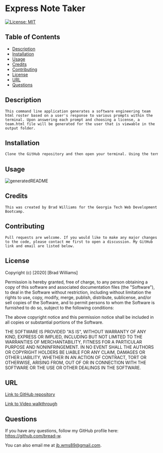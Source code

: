 # Express Note Taker

[![License: MIT](https://img.shields.io/badge/License-MIT-yellow.svg)](https://opensource.org/licenses/MIT)

## Table of Contents
* [Description](#description)
* [Installation](#installation)
* [Usage](#usage)
* [Credits](#credits)
* [Contributing](#contributing)
* [License](#license)
* [URL](#url)
* [Questions](#questions)

## Description
```
This command line application generates a software engineering team html roster based on a user's response to various prompts within the terminal. Upon answering each prompt and choosing a license, a team.html file will be generated for the user that is viewable in the output folder.
```
## Installation
```md
Clone the GitHub repository and then open your terminal. Using the terminal, navigate to the appropriate file path for your app.js file. In the correct file location, run 'node -v' in your terminal to determine that your node version is either v12.1 or higher. Next run 'npm install' to install any required dependencies on your local machine. Once installed, run 'node app-js' and follow the prompts from the terminal. You can find your generated software engineering team roster in team.html in the output folder included in the repository.
```
## Usage

![generatedREADME](./assets/exampleTeam.png)

## Credits
```
This was created by Brad Williams for the Georgia Tech Web Development Bootcamp.
```

## Contributing
```
Pull requests are welcome. If you would like to make any major changes to the code, please contact me first to open a discussion. My GitHub link and email are listed below.
```
## License

Copyright (c) [2020] [Brad Williams]

Permission is hereby granted, free of charge, to any person obtaining a copy of this software and associated documentation files (the "Software"), to deal in the Software without restriction, including without limitation the rights to use, copy, modify, merge, publish, distribute, sublicense, and/or sell copies of the Software, and to permit persons to whom the Software is furnished to do so, subject to the following conditions:

The above copyright notice and this permission notice shall be included in all copies or substantial portions of the Software.

THE SOFTWARE IS PROVIDED "AS IS", WITHOUT WARRANTY OF ANY KIND, EXPRESS OR IMPLIED, INCLUDING BUT NOT LIMITED TO THE WARRANTIES OF MERCHANTABILITY, FITNESS FOR A PARTICULAR PURPOSE AND NONINFRINGEMENT. IN NO EVENT SHALL THE AUTHORS OR COPYRIGHT HOLDERS BE LIABLE FOR ANY CLAIM, DAMAGES OR OTHER LIABILITY, WHETHER IN AN ACTION OF CONTRACT, TORT OR OTHERWISE, ARISING FROM, OUT OF OR IN CONNECTION WITH THE SOFTWARE OR THE USE OR OTHER DEALINGS IN THE SOFTWARE.

## URL

[Link to GitHub repository]()

[Link to Video walkthrough]()

## Questions

If you have any questions, follow my GitHub profile here: https://github.com/bread-w.

You can also email me at jb.wms89@gmail.com.

